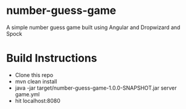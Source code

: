 number-guess-game
=================

A simple number guess game built using Angular and Dropwizard and Spock

Build Instructions
==================
* Clone this repo
* mvn clean install
* java -jar target/number-guess-game-1.0.0-SNAPSHOT.jar server game.yml
* hit localhost:8080

